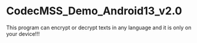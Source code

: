 # CodecMSS_Demo_Android13_v2.0
This program can encrypt or decrypt texts in any language and it is only on your device!!!
